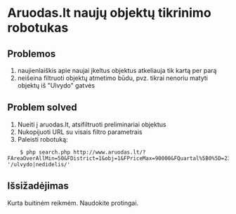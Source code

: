 # Aruodas.lt naujų objektų tikrinimo robotukas

## Problemos
1) naujienlaiškis apie naujai įkeltus objektus atkeliauja tik kartą per parą  
2) neišeina filtruoti objektų atmetimo būdu, pvz. tikrai nenoriu matyti objektų iš "Ulvydo" gatvės  

## Problem solved
1) Nueiti į aruodas.lt, atsifiltruoti preliminariai objektus  
2) Nukopijuoti URL su visais filtro parametrais  
3) Paleisti robotuką:  
```
    $ php search.php http://www.aruodas.lt/?FAreaOverAllMin=50&FDistrict=1&obj=1&FPriceMax=90000&FQuartal%5B0%5D=23&FRegion=461&FRoomNumMin=3&mod=Siulo&act=makeSearch&date_from=1471866843 '/ulvydo|nedidelis/'
```

## Išsižadėjimas
Kurta buitinėm reikmėm. Naudokite protingai.
